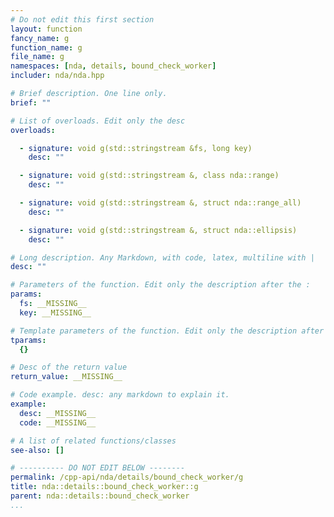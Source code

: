 ```yaml
---
# Do not edit this first section
layout: function
fancy_name: g
function_name: g
file_name: g
namespaces: [nda, details, bound_check_worker]
includer: nda/nda.hpp

# Brief description. One line only.
brief: ""

# List of overloads. Edit only the desc
overloads:

  - signature: void g(std::stringstream &fs, long key)
    desc: ""

  - signature: void g(std::stringstream &, class nda::range)
    desc: ""

  - signature: void g(std::stringstream &, struct nda::range_all)
    desc: ""

  - signature: void g(std::stringstream &, struct nda::ellipsis)
    desc: ""

# Long description. Any Markdown, with code, latex, multiline with |
desc: ""

# Parameters of the function. Edit only the description after the :
params:
  fs: __MISSING__
  key: __MISSING__

# Template parameters of the function. Edit only the description after the :
tparams:
  {}

# Desc of the return value
return_value: __MISSING__

# Code example. desc: any markdown to explain it.
example:
  desc: __MISSING__
  code: __MISSING__

# A list of related functions/classes
see-also: []

# ---------- DO NOT EDIT BELOW --------
permalink: /cpp-api/nda/details/bound_check_worker/g
title: nda::details::bound_check_worker::g
parent: nda::details::bound_check_worker
...
```


